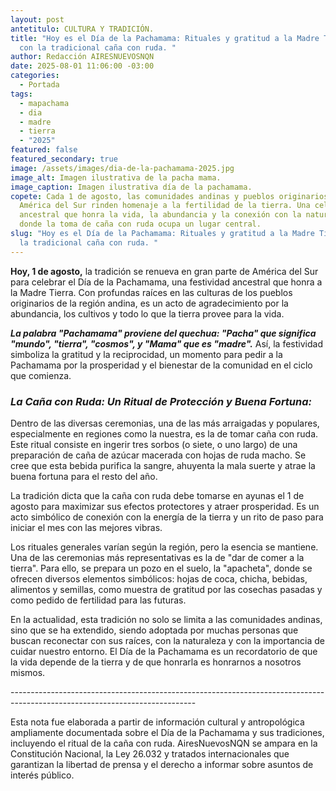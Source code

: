 ```yaml
---
layout: post
antetitulo: CULTURA Y TRADICIÓN.
title: "Hoy es el Día de la Pachamama: Rituales y gratitud a la Madre Tierra,
  con la tradicional caña con ruda. "
author: Redacción AIRESNUEVOSNQN
date: 2025-08-01 11:06:00 -03:00
categories:
  - Portada
tags:
  - mapachama
  - dia
  - madre
  - tierra
  - "2025"
featured: false
featured_secondary: true
image: /assets/images/dia-de-la-pachamama-2025.jpg
image_alt: Imagen ilustrativa de la pacha mama.
image_caption: Imagen ilustrativa día de la pachamama.
copete: Cada 1 de agosto, las comunidades andinas y pueblos originarios de
  América del Sur rinden homenaje a la fertilidad de la tierra. Una celebración
  ancestral que honra la vida, la abundancia y la conexión con la naturaleza,
  donde la toma de caña con ruda ocupa un lugar central.
slug: "Hoy es el Día de la Pachamama: Rituales y gratitud a la Madre Tierra, con
  la tradicional caña con ruda. "
---
```




**Hoy, 1 de agosto,** la tradición se renueva en gran parte de América del Sur para celebrar el Día de la Pachamama, una festividad ancestral que honra a la Madre Tierra. Con profundas raíces en las culturas de los pueblos originarios de la región andina, es un acto de agradecimiento por la abundancia, los cultivos y todo lo que la tierra provee para la vida.

***La palabra "Pachamama" proviene del quechua: "Pacha" que significa "mundo", "tierra", "cosmos", y "Mama" que es "madre".*** Así, la festividad simboliza la gratitud y la reciprocidad, un momento para pedir a la Pachamama por la prosperidad y el bienestar de la comunidad en el ciclo que comienza.



### ***La Caña con Ruda: Un Ritual de Protección y Buena Fortuna:***

Dentro de las diversas ceremonias, una de las más arraigadas y populares, especialmente en regiones como la nuestra, es la de tomar caña con ruda. Este ritual consiste en ingerir tres sorbos (o siete, o uno largo) de una preparación de caña de azúcar macerada con hojas de ruda macho. Se cree que esta bebida purifica la sangre, ahuyenta la mala suerte y atrae la buena fortuna para el resto del año.

La tradición dicta que la caña con ruda debe tomarse en ayunas el 1 de agosto para maximizar sus efectos protectores y atraer prosperidad. Es un acto simbólico de conexión con la energía de la tierra y un rito de paso para iniciar el mes con las mejores vibras.

Los rituales generales varían según la región, pero la esencia se mantiene. Una de las ceremonias más representativas es la de "dar de comer a la tierra". Para ello, se prepara un pozo en el suelo, la "apacheta", donde se ofrecen diversos elementos simbólicos: hojas de coca, chicha, bebidas, alimentos y semillas, como muestra de gratitud por las cosechas pasadas y como pedido de fertilidad para las futuras.

En la actualidad, esta tradición no solo se limita a las comunidades andinas, sino que se ha extendido, siendo adoptada por muchas personas que buscan reconectar con sus raíces, con la naturaleza y con la importancia de cuidar nuestro entorno. El Día de la Pachamama es un recordatorio de que la vida depende de la tierra y de que honrarla es honrarnos a nosotros mismos.

\----------------------------------------------------------------------------------------------------------------------------

Esta nota fue elaborada a partir de información cultural y antropológica ampliamente documentada sobre el Día de la Pachamama y sus tradiciones, incluyendo el ritual de la caña con ruda. AiresNuevosNQN se ampara en la Constitución Nacional, la Ley 26.032 y tratados internacionales que garantizan la libertad de prensa y el derecho a informar sobre asuntos de interés público.
